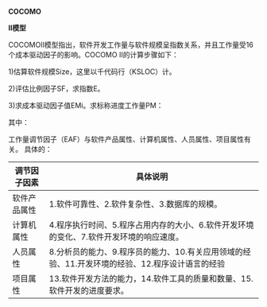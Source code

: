 **COCOMO**

**Ⅱ模型**

COCOMOⅡ模型指出，软件开发工作量与软件规模呈指数关系，并且工作量受16个成本驱动因子的影响。COCOMO Ⅱ的计算步骤如下：

   1)估算软件规模Size，这里以千代码行（KSLOC）计。

   2)评估比例因子SF，求指数E。

   3)求成本驱动因子值EMi。求标称进度工作量PM：

其中：

工作量调节因子（EAF）与软件产品属性、计算机属性、人员属性、项目属性有关。
具体的：

   

| 调节因子因素 | 具体说明                                                     |
| ------------ | ------------------------------------------------------------ |
| 软件产品属性 | 1.软件可靠性、2.软件复杂性、3.数据库的规模。                 |
| 计算机属性   | 4.程序执行时间、5.程序占用内存的大小、6.软件开发环境的变化、7.软件开发环境的响应速度。 |
| 人员属性     | 8.分析员的能力、9.程序员的能力、10.有关应用领域的经验、11.开发环境的经验、12.程序设计语言的经验 |
| 项目属性     | 13.软件开发方法的能力，14.软件工具的质量和数量、15.软件开发的进度要求。 |

